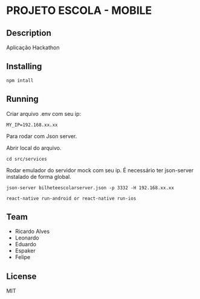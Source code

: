<p align="center">
<a href="#" alt="PROJETO ESCOLA MOBILE">
  </a></p>

# PROJETO ESCOLA - MOBILE

## Description

Aplicação Hackathon

## Installing

`npm intall`

## Running

Criar arquivo .env com seu ip:

```console
MY_IP=192.168.xx.xx
```

Para rodar com Json server.

Abrir local do arquivo.

```console
cd src/services
```

Rodar emulador do servidor mock com seu ip. É necessário ter json-server instalado de forma global.

```console
json-server bilheteescolarserver.json -p 3332 -H 192.168.xx.xx
```

`react-native run-android or react-native run-ios`

## Team

- Ricardo Alves
- Leonardo
- Eduardo
- Espaker
- Felipe

## License

MIT
